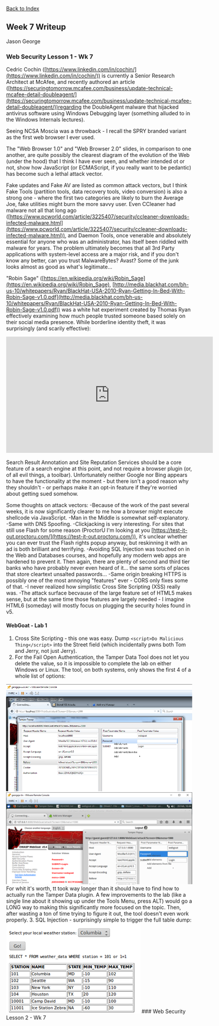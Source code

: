 [Back to Index](https://jaegermeiste.github.io/DefenseAgainstTheDarkArts/)

## Week 7 Writeup

Jason George

### Web Security Lesson 1 - Wk 7

Cedric Cochin  ([https://www.linkedin.com/in/cochin/](https://www.linkedin.com/in/cochin/)) is currently a Senior Research Architect at McAfee, and recently authored an article ([https://securingtomorrow.mcafee.com/business/update-technical-mcafee-detail-doubleagent/](https://securingtomorrow.mcafee.com/business/update-technical-mcafee-detail-doubleagent/))regarding the DoubleAgent malware that hijacked antivirus software using Windows Debugging layer (something alluded to in the Windows Internals lectures).

Seeing NCSA Moscia was a throwback - I recall the SPRY branded variant as the first web browser I ever used.

The "Web Browser 1.0" and "Web Browser 2.0" slides, in comparison to one another, are quite possibly the clearest diagram of the evolution of the Web (under the hood) that I think I have ever seen, and whether intended ot or not, show how JavaScript (or ECMAScript, if you really want to be pedantic) has become such a lethal attack vector.

Fake updates and Fake AV are listed as common attack vectors, but I think Fake Tools (partition tools, data recovery tools, video conversion) is also a strong one - where the first two categories are likely to burn the Average Joe, fake utilities might burn the more savvy user. Even CCleaner had malware not all that long ago ([https://www.pcworld.com/article/3225407/security/ccleaner-downloads-infected-malware.html](https://www.pcworld.com/article/3225407/security/ccleaner-downloads-infected-malware.html)), and Daemon Tools, once venerable and absolutely essential for anyone who was an administrator, has itself been riddled with malware for years. The problem ultimately becomes that all 3rd Party applications with system-level access are a major risk, and if you don't know any better, can you trust MalwareBytes? Avast? Some of the junk looks almost as good as what's legitimate...

"Robin Sage" ([https://en.wikipedia.org/wiki/Robin_Sage](https://en.wikipedia.org/wiki/Robin_Sage), [http://media.blackhat.com/bh-us-10/whitepapers/Ryan/BlackHat-USA-2010-Ryan-Getting-In-Bed-With-Robin-Sage-v1.0.pdf](http://media.blackhat.com/bh-us-10/whitepapers/Ryan/BlackHat-USA-2010-Ryan-Getting-In-Bed-With-Robin-Sage-v1.0.pdf)) was a white hat experiment created by Thomas Ryan effectively examining how much people trusted someone based solely on their social media presence. While borderline identity theft, it was surprisingly (and scarily effective):
<iframe width="560" height="315" src="https://www.youtube.com/embed/4pnKbibi6QY" frameborder="0" allow="autoplay; encrypted-media" allowfullscreen></iframe>

Search Result Annotation and Site Reputation Services should be a core feature of a search engine at this point, and not require a browser plugin (or, of all evil things, a toolbar). Unfortunately neither Google nor Bing appears to have the functionality at the moment - but there isn't a good reason why they shouldn't - or perhaps make it an opt-in feature if they're worried about getting sued somehow.

Some thoughts on attack vectors:
-Because of the work of the past several weeks, it is now significantly clearer to me how a browser might execute shellcode via JavaScript.
-Man in the Middle is somewhat self-explanatory.
-Same with DNS Spoofing.
-Clickjacking is very interesting. For sites that still use Flash for some reason (ProctorU I'm looking at you [https://test-it-out.proctoru.com/](https://test-it-out.proctoru.com/)), it's unclear whether you can ever trust the Flash rights popup anyway, but reskinning it with an ad is both brilliant and terrifying.
-Avoiding SQL Injection was touched on in the Web and Databases courses, and hopefully any modern web apps are hardened to prevent it. Then again, there are plenty of second and third tier banks who have probably never even heard of it... the same sorts of places that store cleartext unsalted passwords...
-Same origin breaking HTTPS is possibly one of the most annoying "features" ever - CORS only fixes some of that.
-I never realized how simplistic Cross Site Scripting (XSS) really was.
-The attack surface becvause of the large feature set of HTML5 makes sense, but at the same time those features are largely needed - I imagine HTML6 (someday) will mostly focus on plugging the security holes found in v5.

#### WebGoat - Lab 1
1. Cross Site Scripting - this one was easy. Dump ```<script>Do Malicious Thing</script>``` into the Street field (which incidentally pwns both Tom and Jerry, not just Jerry).
2. For the Fail Open Authentication, the Tamper Data Tool does not let you delete the value, so it is impossible to complete the lab on either Windows or Linux. The tool, on both systems, only shows the first 4 of a whole list of options:
<img src="WebGoat_Pain_Windows.PNG" alt="">
<img src="WebGoat_Pain_Linux.PNG" alt="">
For whit it's worth, tt took way longer than it should have to find how to actually run the Tamper Data plugin. A few improvements to the lab (like a single line about it showing up under the Tools Menu, press ALT) would go a LONG way to making this significantly more focused on the topic. Then, after wasting a ton of time trying to figure it out, the tool doesn't even work properly. 
3. SQL Injection - surprisingly simple to trigger the full table dump:
<img src="WebGoat_Lab3_Linux.PNG" alt="">
### Web Security Lesson 2 - Wk 7


